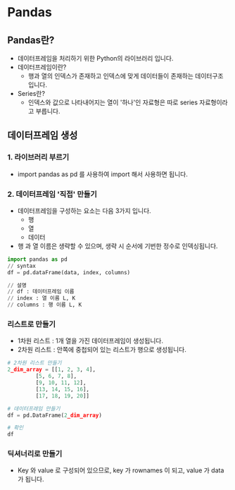 # Pandas 

## Pandas란?

- 데이터프레임을 처리하기 위한 Python의 라이브러리 입니다.
- 데이터프레임이란?
  - 행과 열의 인덱스가 존재하고 인덱스에 맞게 데이터들이 존재하는 데이터구조입니다.
- Series란?
  - 인덱스와 값으로 나타내어지는 열이 '하나'인 자료형은 따로 series 자료형이라고 부릅니다.

## 데이터프레임 생성

### 1. 라이브러리 부르기

- import pandas as pd 를 사용하여 import 해서 사용하면 됩니다.

### 2. 데이터프레임 '직접' 만들기

- 데이터프레임을 구성하는 요소는 다음 3가지 입니다.
  - 행
  - 열
  - 데이터
- 행 과 열 이름은 생략할 수 있으며, 생략 시 순서에 기번한 정수로 인덱싱됩니다.

```python
import pandas as pd
// syntax
df = pd.dataFrame(data, index, columns)

// 설명
// df : 데이터프레임 이름
// index : 열 이름 L, K
// columns : 행 이름 L, K
```

### 리스트로 만들기

- 1차원 리스트 : 1개 열을 가진 데이터프레임이 생성됩니다.
- 2차원 리스트 : 안쪽에 중첩되어 있는 리스트가 행으로 생성됩니다.

```python
# 2차원 리스트 만들기
2_dim_array = [[1, 2, 3, 4],
         [5, 6, 7, 8],
         [9, 10, 11, 12],
         [13, 14, 15, 16],
         [17, 18, 19, 20]]

# 데이터프레임 만들기
df = pd.DataFrame(2_dim_array)

# 확인
df
```

### 딕셔너리로 만들기

- Key 와 value 로 구성되어 있으므로, key 가 rownames 이 되고, value 가 data 가 됩니다.
